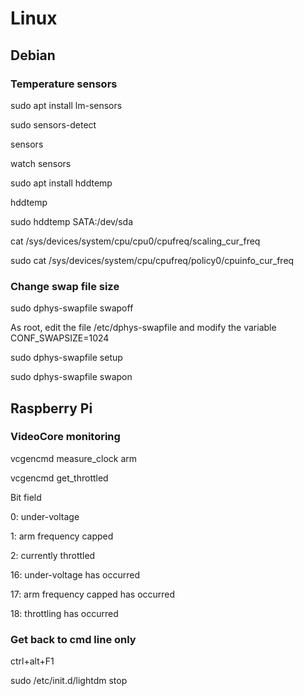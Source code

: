 # Linux

## Debian

### Temperature sensors
sudo apt install lm-sensors

sudo sensors-detect

sensors

watch sensors


sudo apt install hddtemp

hddtemp

sudo hddtemp SATA:/dev/sda


cat /sys/devices/system/cpu/cpu0/cpufreq/scaling_cur_freq

sudo cat /sys/devices/system/cpu/cpufreq/policy0/cpuinfo_cur_freq

### Change swap file size
sudo dphys-swapfile swapoff

As root, edit the file /etc/dphys-swapfile and modify the variable CONF_SWAPSIZE=1024

sudo dphys-swapfile setup

sudo dphys-swapfile swapon

## Raspberry Pi
### VideoCore monitoring
vcgencmd measure_clock arm

vcgencmd get_throttled

Bit field

0: under-voltage

1: arm frequency capped

2: currently throttled 

16: under-voltage has occurred

17: arm frequency capped has occurred

18: throttling has occurred

### Get back to cmd line only
ctrl+alt+F1

sudo /etc/init.d/lightdm stop


